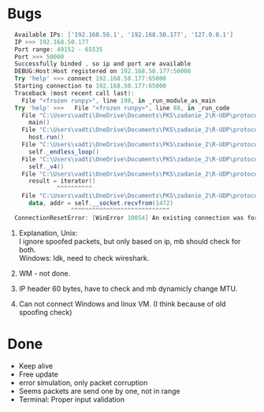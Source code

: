 # Bugs

```powershell
  Available IPs: ['192.168.56.1', '192.168.50.177', '127.0.0.1']
  IP >>> 192.168.50.177
  Port range: 49152 - 65535
  Port >>> 50000
  Successfully binded , so ip and port are available
  DEBUG:Host:Host registered on 192.168.50.177:50000
  Try 'help' >>> connect 192.168.50.177:65000
  Starting connection to 192.168.50.177:65000
  Traceback (most recent call last):
    File "<frozen runpy>", line 198, in _run_module_as_main
  Try 'help' >>>   File "<frozen runpy>", line 88, in _run_code
    File "C:\Users\vadti\OneDrive\Documents\PKS\zadanie_2\R-UDP\protocol\__main__.py", line 101, in <module>
      main()
    File "C:\Users\vadti\OneDrive\Documents\PKS\zadanie_2\R-UDP\protocol\__main__.py", line 93, in main
      host.run()
    File "C:\Users\vadti\OneDrive\Documents\PKS\zadanie_2\R-UDP\protocol\host.py", line 233, in run
      self._endless_loop()
    File "C:\Users\vadti\OneDrive\Documents\PKS\zadanie_2\R-UDP\protocol\host.py", line 191, in _endless_loop
      self._v4()
    File "C:\Users\vadti\OneDrive\Documents\PKS\zadanie_2\R-UDP\protocol\host.py", line 179, in _v4
      result = iterator()
              ^^^^^^^^^^
    File "C:\Users\vadti\OneDrive\Documents\PKS\zadanie_2\R-UDP\protocol\host.py", line 145, in _iterator
      data, addr = self.__socket.recvfrom(1472)
                  ^^^^^^^^^^^^^^^^^^^^^^^^^^^^
  ConnectionResetError: [WinError 10054] An existing connection was forcibly closed by the remote host
```

1. Explanation, Unix:  
   I ignore spoofed packets, but only based on ip, mb should check for both.  
   Windows: Idk, need to check wireshark.

5. WM - not done.

6. IP header 60 bytes, have to check and mb dynamicly change MTU.

7. Can not connect Windows and linux VM. (I think because of old spoofing check)

# Done

- Keep alive
- Free update
- error simulation, only packet corruption
- Seems packets are send one by one, not in range
- Terminal: Proper input validation